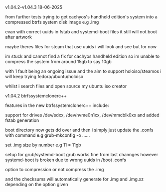 
v1.04.2-v1.04.3 18-06-2025 

from further tests trying to get cachyos's handheld edition's system into a compressed btrfs system disk image e.g .img

evan with correct uuids in fstab and systemd-boot files it still will not boot after artwork

maybe theres files for steam that use uuids i will look and see but for now 

im stuck and cannot find a fix for cachyos handheld edition so im unable to compress the system from around 15gb to say 10gb

with 1 fault being an ongoing issue and the aim to support holoiso/steamos i will keep trying fedora/ubuntu/holoiso

whilst i search files and open source my ubuntu iso creator


v1.04.2 btrfssystemclonerc++

features in the new btrfssystemclonerc++ include:

support for drives  /dev/sdxx, /dev/nvme0n1xx, /dev/mmcblk0xx and added fstab generation

boot directory now gets dd over and then i simply just update the .confs with command e.g grub-mkconfig -o ......

set .img size by number e.g 11 = 11gb

setup for grub/systemd-boot grub works fine from last channges however systemd-boot is broken due to wrong uuids in /boot .confs

option to compression or not compress the .img

and the checksums will automatically generate for .img and .img.xz depending on the option given
